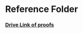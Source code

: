 # Reference Folder
### [Drive Link of proofs](https://drive.google.com/drive/folders/1N6B-sop6DJofySVLu_OPVCQPa2b7sBpQ?usp=sharing)
